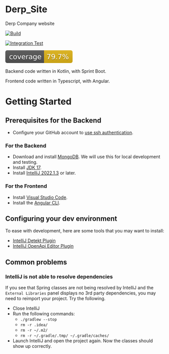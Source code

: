 # Derp_Site
Derp Company website 

[![Build](https://github.com/DerpCompany/DerpServer/actions/workflows/Build.yml/badge.svg)](https://github.com/DerpCompany/DerpServer/actions/workflows/Build.yml)

[![Integration Test](https://github.com/DerpCompany/DerpServer/actions/workflows/IntegrationTest.yml/badge.svg)](https://github.com/DerpCompany/DerpServer/actions/workflows/IntegrationTest.yml)

![Code Coverage](.github/badges/jacoco.svg)

Backend code written in Kotlin, with Sprint Boot.

Frontend code written in Typescript, with Angular.

# Getting Started

## Prerequisites for the Backend
- Configure your GitHub account to [use ssh authentication](https://docs.github.com/en/authentication/connecting-to-github-with-ssh/generating-a-new-ssh-key-and-adding-it-to-the-ssh-agent).
### For the Backend
- Download and install [MongoDB](https://www.mongodb.com/try/download/community). We will use this for local development and testing.
- Install [JDK 17](https://www.oracle.com/java/technologies/downloads/).
- Install [IntelliJ 2022.1.3](https://www.jetbrains.com/idea/download/) or later.
### For the Frontend
- Install [Visual Studio Code](https://code.visualstudio.com/). 
- Install the [Angular CLI](https://angular.io/cli).

## Configuring your dev environment

To ease with development, here are some tools that you may want to install:
- [IntelliJ Detekt Plugin](https://plugins.jetbrains.com/plugin/10761-detekt)
- [IntelliJ OpenApi Editor Plugin](https://plugins.jetbrains.com/plugin/14837-openapi-swagger-editor)

## Common problems

### IntelliJ is not able to resolve dependencies

If you see that Spring classes are not being resolved by IntelliJ and the `External Libraries` panel displays no 3rd party
dependencies, you may need to reimport your project. Try the following.

- Close IntelliJ
- Run the following commands:
  - `./gradlew --stop`
  - `rm -r .idea/`
  - `rm -r ~/.m2/`
  - `rm -r ~/.gradle/.tmp/ ~/.gradle/caches/`
- Launch IntelliJ and open the project again. Now the classes should show up correctly.
